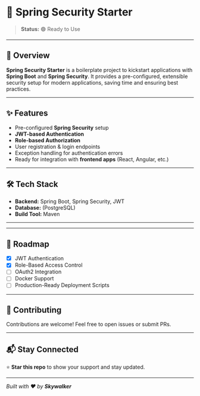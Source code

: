 # 🔐 Spring Security Starter

> **Status:** 🟢 Ready to Use

---

## 📖 Overview

**Spring Security Starter** is a boilerplate project to kickstart applications with **Spring Boot** and **Spring Security**. It provides a pre-configured, extensible security setup for modern applications, saving time and ensuring best practices.

---

## ✨ Features

* Pre-configured **Spring Security** setup
* **JWT-based Authentication**
* **Role-based Authorization**
* User registration & login endpoints
* Exception handling for authentication errors
* Ready for integration with **frontend apps** (React, Angular, etc.)

---

## 🛠 Tech Stack

* **Backend:** Spring Boot, Spring Security, JWT
* **Database:** (PostgreSQL)
* **Build Tool:** Maven

---


---

## 🧩 Roadmap

* [x] JWT Authentication
* [x] Role-Based Access Control
* [ ] OAuth2 Integration
* [ ] Docker Support
* [ ] Production-Ready Deployment Scripts

---

## 🤝 Contributing

Contributions are welcome! Feel free to open issues or submit PRs.

---

## 📬 Stay Connected

⭐ **Star this repo** to show your support and stay updated.

---

*Built with ❤️ by **Skywalker***
